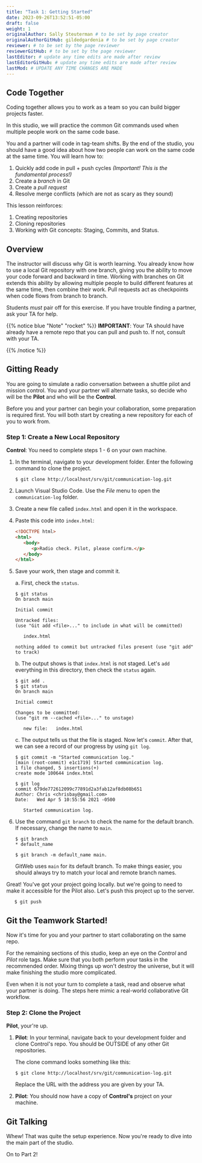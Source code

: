 ```yaml
---
title: "Task 1: Getting Started"
date: 2023-09-26T13:52:51-05:00
draft: false
weight: 1
originalAuthor: Sally Steuterman # to be set by page creator
originalAuthorGitHub: gildedgardenia # to be set by page creator
reviewer: # to be set by the page reviewer
reviewerGitHub: # to be set by the page reviewer
lastEditor: # update any time edits are made after review
lastEditorGitHub: # update any time edits are made after review
lastMod: # UPDATE ANY TIME CHANGES ARE MADE
---
```


## Code Together

Coding together allows you to work as a team so you can build bigger projects
faster.

In this studio, we will practice the common Git commands used when
multiple people work on the same code base.

You and a partner will code in tag-team shifts. By the end of the studio, you
should have a good idea about how two people can work on the same code at the
same time. You will learn how to:

1. Quickly add code in pull + push cycles *(Important! This is the fundamental
   process!)*
1. Create a *branch* in Git
1. Create a *pull request*
1. Resolve merge conflicts (which are not as scary as they sound)

This lesson reinforces:

1. Creating repositories
1. Cloning repositories
1. Working with Git concepts: Staging, Commits, and Status.

## Overview

The instructor will discuss why Git is worth learning. You already know how
to use a local Git repository with one branch, giving you the ability to move
your code forward and backward in time. Working with branches on Git extends
this ability by allowing multiple people to build different features at the
same time, then combine their work. Pull requests act as checkpoints when code
flows from branch to branch.

Students *must* pair off for this exercise. If you have trouble finding a
partner, ask your TA for help.

{{% notice blue "Note" "rocket" %}}
   **IMPORTANT**: Your TA should have already have a remote repo that you can
   pull and push to. If not, consult with your TA.
 
   {{% /notice %}}
## Gitting Ready

You are going to simulate a radio conversation between a shuttle pilot and
mission control. You and your partner will alternate tasks, so decide who will
be the **Pilot** and who will be the **Control**.

Before you and your partner can begin your collaboration, some preparation is
required first. You will both start by creating a new repository for each of you to work from.

### Step 1: Create a New Local Repository

**Control**: You need to complete steps 1 - 6 on your own
machine.

1. In the terminal, navigate to your development folder. Enter the following
   command to clone the project.

   ```console
   $ git clone http://localhost/srv/git/communication-log.git
   ```


1. Launch Visual Studio Code. Use the *File* menu to open the
   `communication-log` folder.
1. Create a new file called `index.html` and open it in the workspace.
1. Paste this code into `index.html`:

   ```html {linenos=table}
   <!DOCTYPE html>
   <html>
      <body>
         <p>Radio check. Pilot, please confirm.</p>
      </body>
   </html> 
   ```

1. Save your work, then stage and commit it.

   a. First, check the `status`.

      ```console
      $ git status
      On branch main

      Initial commit

      Untracked files:
      (use "Git add <file>..." to include in what will be committed)

         index.html

      nothing added to commit but untracked files present (use "git add" to track)
      ```

   b. The output shows is that `index.html` is not staged. Let's `add`
      everything in this directory, then check the `status` again.

      ```console
      $ git add .
      $ git status
      On branch main

      Initial commit

      Changes to be committed:
      (use "git rm --cached <file>..." to unstage)

         new file:   index.html
      ```

   c. The output tells us that the file is staged. Now let's `commit`. After
      that, we can see a record of our progress by using `git log`.

      ```console
      $ git commit -m "Started communication log."
      [main (root-commit) e1c1719] Started communication log.
      1 file changed, 5 insertions(+)
      create mode 100644 index.html

      $ git log
      commit 679de772612099c77891d2a3fab12af8db08b651
      Author: Chris <chrisbay@gmail.com>
      Date:   Wed Apr 5 10:55:56 2021 -0500

         Started communication log.
      ```

1. Use the command `git branch` to check the name for the default branch. If
   necessary, change the name to `main`.

   ```console
   $ git branch
   * default_name

   $ git branch -m default_name main.
   ```

   GitWeb uses `main` for its default branch. To make things easier, you
   should always try to match your local and remote branch names.

Great! You've got your project going locally. but we're going to need to make it accessible for the Pilot also. Let's push this project up to the server.

```console
   $ git push 
   ```

## Git the Teamwork Started!

Now it's time for you and your partner to start collaborating on the same repo.

For the remaining sections of this studio, keep an eye on the *Control* and
*Pilot* role tags. Make sure that you both perform your tasks in the
recommended order. Mixing things up won't destroy the universe, but it will
make finishing the studio more complicated.

Even when it is not your turn to complete a task, read and observe what your
partner is doing. The steps here mimic a real-world collaborative Git workflow.


### Step 2: Clone the Project
**Pilot**, your're up. 

<!-- {{% notice orange "Warning" "rocket" %}}

**Pilot**, did you and your partner give different names
to your `communication-log` repositories?

If not, take a moment to find your *local* `communication-log` folder on
your machine and rename it!

{{% /notice %}} -->


1. **Pilot**: In your terminal, navigate back to your development folder and
   clone Control's repo. You should be OUTSIDE of any other Git repositories.
   
   The clone command looks something like this:

   ```console
   $ git clone http://localhost/srv/git/communication-log.git
   ```

   Replace the URL with the address you are given by your TA.

1. **Pilot**: You should now have a copy of **Control's** project on your
   machine.

## Git Talking

Whew! That was quite the setup experience. Now you're ready to dive into the
main part of the studio.

On to Part 2!